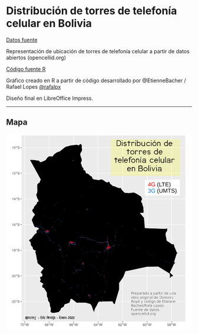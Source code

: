 # Distribución de torres de telefonía celular en Bolivia

[Datos fuente](736.csv.gz)

Representación de ubicación de torres de telefonía celular a partir de datos abiertos (opencellid.org)

[Código fuente R](torres_celular_Bolivia.R)

Gráfico creado en R a partir de código desarrollado por @EtienneBacher / Rafael Lopes [@rafalpx](https://github.com/rafalopespx/cell_towers_br)

Diseño final en LibreOffice Impress.

---

## Mapa

![](mapa_torres_celular_Bolivia.png)
